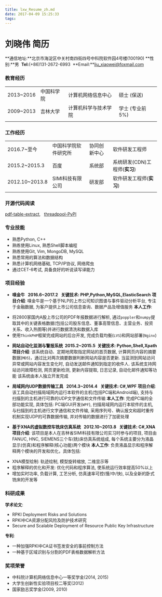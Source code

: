 ```yaml
---
title: lxw_Resume_zh.md
date: 2017-04-09 15:25:33
tags:
---
```

# 刘晓伟 简历

**通信地址:**北京市海淀区中关村南四街四号中科院软件园4号楼(100190)
**性别:**男&nbsp;&nbsp;**Tel:**(+86)131-2672-6993&nbsp;&nbsp;**Email:**liu_xiaowei@foxmail.com


### 教育经历

|  |  |  |  |
| - | - | - | - |
| 2013~2016 | 中国科学院 | 计算机网络信息中心 | 硕士&nbsp;(保送) |
| 2009~2013 | 吉林大学 | 计算机科学与技术学院 | 学士&nbsp;(专业前5%) |
|  |  |  |  |


### 工作经历
|  |  |  |  |
| - | - | - | - |
| 2016.7~至今 | 中国科学院软件研究所 | 协同创新中心 | 软件研发工程师 |
| 2015.2~2015.3 | 百度 | 系统部 |系统研发(CDN)工程师(**实习**) |
| 2012.10~2013.8 | SIMI科技有限公司 | 研发部 | 软件研发工程师(**实习**)	|
|  |  |  |  |


### 开源代码阅读
[pdf-table-extract](https://github.com/ashima/pdf-table-extract),&nbsp;&nbsp;&nbsp;[threadpool-PyPI](https://github.com/SpotlightKid/threadpool)


### 专业技能
- 熟悉Python, C++
- 熟练使用Linux, 熟悉Shell脚本编程
- 熟练使用Git, Vim, MongoDB, MySQL
- 熟悉常用的算法和数据结构
- 熟悉计算机网络基础, TCP/IP协议, 网络爬虫
- 通过CET-6考试, 具备良好的听说读写译能力


### 项目经验
* **嗅金牛&nbsp;&nbsp;&nbsp;2016.6~2017.2&nbsp;&nbsp;&nbsp;关键技术: PHP,Python,MySQL,ElasticSearch**
**项目介绍**: 嗅金牛是一个基于NLP的上市公司知识图谱与事件驱动分析平台, 专注于金融数据, 为客户提供上市公司信息查询、数据产品及增值服务
**本人工作**:
 - 将2800家国内A股上市公司的PDF年报数据进行解析, 通过`poppler`和`numpy`提取其中的关键表格数据(包括公司股东信息、董事高管信息、主营业务、投资关系、收入热图等)并进行数据清洗和数据入库
 - 使用`ThinkPHP`框架完成网站的后台开发, 完成负载均衡(`LVS`)和网站部署(`Nginx`)

* **网站自动化监测与警报系统&nbsp;&nbsp;2015.2~2015.5&nbsp;&nbsp;关键技术: Python,Shell,Xpath**
**项目介绍**: 该系统自动、定期地爬取指定网站的首页数据, 计算网页内容的摘要数据(`MD5`)，通过比对两次摘要数据判断网站内容是否更新. 当监测到网站访问异常或网站内容发生变化时, 自动发送邮件通知到指定的收件人. 该系统支持网站访问故障检测, 网页更新检测, 更新内容提取, 日志记录, 自动化邮件通知等功能
该系统由本人独立开发完成

* **局域网内UDP数据传输工具&nbsp;&nbsp;&nbsp;2014.3~2014.4&nbsp;&nbsp;&nbsp;关键技术: C#,WPF**
**项目介绍**: 该工具自动扫描局域网内运行本软件的主机(包括PC端和Android端), 支持与扫描到的主机进行可靠的UDP文字通信和文件传输
**本人工作**: 完成PC端的全部功能实现, 具体包括: PC端GUI开发(`WPF`), 扫描局域网内运行本软件的主机, 与扫描到的主机进行文字通信和文件传输, 采用序列号、确认报文和超时重传机制实现UDP的可靠数据传输, 并对传输的数据进行了加密处理

* **基于XNA的虚拟数控车铣床仿真系统&nbsp;&nbsp;&nbsp;2012.10~2013.8&nbsp;&nbsp;&nbsp;关键技术: C#,XNA**
**项目介绍**: 该项目是本人在吉林省SIMI科技有限公司实习时参与的项目, 项目由FANUC, HNC, SIEMENS三个车(铣)床仿真系统组成, 每个系统主要分为液晶显示(仿真)和程序解释(核心功能)两个模块
**本人工作**: 负责液晶显示和程序解释两个模块的开发和优化，具体包括:
 - XNA模型绘制: 轨迹绘制, 模型旋转缩放, 二维显示等
 - 程序解释的优化和开发: 优化代码和程序算法, 使系统运行效率提高50%以上
 - 增加实时功率, 负载计算, 工艺分析, 仿真速率可控(慢/中/快), 以及全新的卧式铣床的开发等


### 科研成果
**学术论文**:
- RPKI Deployment Risks and Solutions
- RPKI中CA资源分配风险及防护技术研究
- Secure and Scalable Deployment of Resource Public Key Infrastructure

**专利**:
- 一种加强RPKI中CA证书签发安全的事前控制方法
- 一种基于区域识别与分割的PDF表格数据解析方法


### 奖项荣誉
- 中科院计算机网络信息中心一等奖学金(2014, 2015)
- 大学生创新性实验项目校二等奖(2012)
- 国家励志奖学金(2009, 2010)
